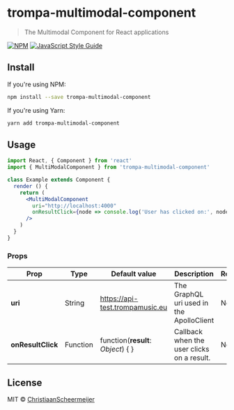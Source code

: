 # trompa-multimodal-component

> The Multimodal Component for React applications

[![NPM](https://img.shields.io/npm/v/trompa-multimodal-component.svg)](https://www.npmjs.com/package/trompa-multimodal-component) [![JavaScript Style Guide](https://img.shields.io/badge/code_style-standard-brightgreen.svg)](https://standardjs.com)

## Install

If you're using NPM:

```bash
npm install --save trompa-multimodal-component
```

If you're using Yarn:

```bash
yarn add trompa-multimodal-component
```

## Usage

```jsx
import React, { Component } from 'react'
import { MultiModalComponent } from 'trompa-multimodal-component'

class Example extends Component {
  render () {
    return (
      <MultiModalComponent
        uri="http://localhost:4000"
        onResultClick={node => console.log('User has clicked on:', node)}
      />
    )
  }
}
```

### Props

| Prop | Type | Default value | Description | Required |
|------|------|---------------|-------------|----------|
| **uri** | String | https://api-test.trompamusic.eu  | The GraphQL uri used in the ApolloClient | No |
| **onResultClick** | Function | function(**result**: *Object*) { }  | Callback when the user clicks on a result. | No |

## License

MIT © [ChristiaanScheermeijer](https://github.com/ChristiaanScheermeijer)
